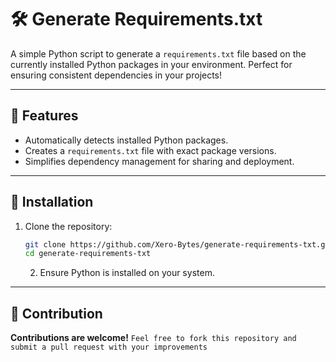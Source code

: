 # 🛠️ Generate Requirements.txt

A simple Python script to generate a `requirements.txt` file based on the currently installed Python packages in your environment. Perfect for ensuring consistent dependencies in your projects!

---

## 🚀 Features

- Automatically detects installed Python packages.
- Creates a `requirements.txt` file with exact package versions.
- Simplifies dependency management for sharing and deployment.

---

## 📂 Installation

1. Clone the repository:
   ```bash
   git clone https://github.com/Xero-Bytes/generate-requirements-txt.git
   cd generate-requirements-txt
   ```

   2. Ensure Python is installed on your system.

---

## 🤝 Contribution
**Contributions are welcome!**
`Feel free to fork this repository and submit a pull request with your improvements`
